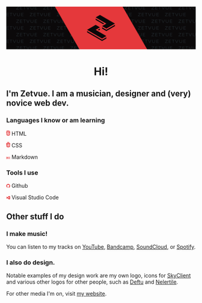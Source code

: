 <div align="center">

![Zetvue Github Banner](images/githubbanner.png)

# Hi!

</div>

## I'm Zetvue. I am a musician, designer and (very) novice web dev.

### Languages I know or am learning
<img src="images/html5.svg" width="2%" alt="HTML5"> HTML

<img src="images/css3.svg" width="2%" alt="CSS3"> CSS 

<img src="images/md.svg" width="2%" alt="Markdown"> Markdown

### Tools I use
<img src="images/github.svg" width="2%" alt="Github"> Github

<img src="images/vscode.svg" width="2%" alt="Visual Studio Code"> Visual Studio Code


## Other stuff I do

### I make music!

You can listen to my tracks on [YouTube][youtube], [Bandcamp][bandcamp], [SoundCloud][soundcloud], or [Spotify][spotify].

### I also do design.

Notable examples of my design work are my own logo, icons for [SkyClient][skyclient] and various other logos for other people, such as [Deftu][deftu] and [Nelertile][nelertile].

For other media I'm on, visit [my website][website].

[youtube]: https://youtube.com/c/Zetvue
[bandcamp]: https://zetvue.bandcamp.com
[soundcloud]: https://soundcloud.com/zetvue
[spotify]: https://open.spotify.com/artist/7o8JZ8DuQ9uCEpq5xM8C8K

[skyclient]: https://skyclient.co
[deftu]: https://github.com/Deftu
[nelertile]: https://nelertile.netlify.app

[website]: https://zetvue.github.io/
